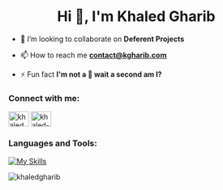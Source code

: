 <h1 align="center">Hi 👋, I'm Khaled Gharib</h1>

<!-- - 🌱 I’m currently learning **MERN Stack** -->

- 👯 I’m looking to collaborate on **Deferent Projects**

<!-- - 👨‍💻 All of my projects are available at [KhaledGharib.com](https://KhaledGharib.com) -->
- 📫 How to reach me **contact@kgharib.com**

<!-- - 📄 Know about my experiences [https://github.com/KhaledGharib](https://github.com/KhaledGharib) -->

- ⚡ Fun fact **I'm not a 🤖 wait a second am I?**


<h3 align="left">Connect with me:</h3>
<p align="left">
<a href="https://twitter.com/0x0xed" target="blank"><img align="center" src="https://raw.githubusercontent.com/rahuldkjain/github-profile-readme-generator/master/src/images/icons/Social/twitter.svg" alt="khaled" height="30" width="40" /></a>
<a href="https://linkedin.com/in/khaled-gharib" target="blank"><img align="center" src="https://raw.githubusercontent.com/rahuldkjain/github-profile-readme-generator/master/src/images/icons/Social/linked-in-alt.svg" alt="khaled-gharib" height="30" width="40" /></a>
</p>



<h3 align="left">Languages and Tools:</h3>

<!-- [![My Skills](https://skillicons.dev/icons?i=html,css,js,sass,mongodb,express,react,nodejs,webpack,redux,babel,firebase,postman,git,vscode)](https://skillicons.dev) -->
[![My Skills](https://skillicons.dev/icons?i=js,ts,nextjs,react,nodejs,express,mongodb,postgres,prisma,tailwind,postman,aws)](https://skillicons.dev)

<p><img align="center" src="https://github-readme-stats.vercel.app/api/top-langs?username=khaledgharib&exclude_repo=ML-Lab&show_icons=true&locale=en&layout=compact&theme=dark" alt="khaledgharib" /></p>


